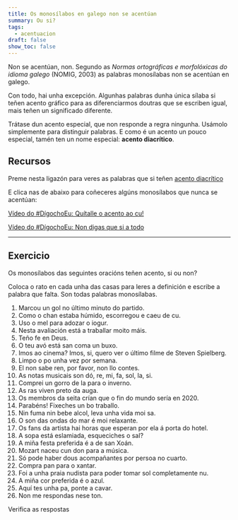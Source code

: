 ```yaml
---
title: Os monosílabos en galego non se acentúan
summary: Ou si?
tags:
  - acentuacion
draft: false
show_toc: false
---
```

Non se acentúan, non. Segundo as *Normas ortográficas e morfolóxicas do idioma galego* (NOMIG, 2003) as palabras monosílabas non se acentúan en galego.

Con todo, hai unha excepción. Algunhas palabras dunha única sílaba si teñen acento gráfico para as diferenciarmos doutras que se escriben igual, mais teñen un significado diferente.

Trátase dun acento especial, que non responde a regra ningunha. Usámolo simplemente para distinguir palabras. E como é un acento un pouco especial, tamén ten un nome especial: **acento diacrítico**.

## Recursos

Preme nesta ligazón para veres as palabras que si teñen [acento diacrítico](https://laurarubio.net/posts/1.o-acento-diacritico/)

E clica nas de abaixo para coñeceres algúns monosílabos que nunca se acentúan:[](https://www.youtube.com/watch?v=VtBV9-5gkVM)

[Vídeo do #DígochoEu: Quítalle o acento ao cu!](https://www.youtube.com/watch?v=VtBV9-5gkVM)

[Vídeo do #DígochoEu: Non digas que si a todo](https://www.youtube.com/watch?v=UzkerarcTXU)

- - -

## Exercicio

Os monosílabos das seguintes oracións teñen acento, si ou non?

Coloca o rato en cada unha das casas para leres a definición e escribe a palabra que falta. Son todas palabras monosílabas.

1. Marcou un <e-answer tip="Entrada da bóla na portaría adversaria.">gol</e-answer> no último minuto do partido.
2. Como o <e-answer tip="A superficie que pisamos.">chan</e-answer> estaba húmido, escorregou e caeu de <e-answer tip="Un sinónimo de nádegas.">cu</e-answer>.
3. Uso o <e-answer tip="Substancia doce producida polas abellas.">mel</e-answer> para adozar o iogur.
4. Nesta avaliación está a traballar moito <e-answer tip="Adverbio co que indicamos un aumento da cantidade ou intensidade.">máis</e-answer>.
5. Teño <e-answer tip="Crenza intensa na existencia de algo.">fe</e-answer> en Deus.
6. O teu avó está <e-answer tip="Con boa saúde.">san</e-answer> coma un buxo.
7. Imos ao cinema? Imos, <e-answer tip="Adverbio para afirmar.">si</e-answer>, quero ver o último filme de Steven Spielberg.
8. Limpo o <e-answer tip="Partículas que andan suspensas no ar ou que se depositan sobre os obxectos.">po</e-answer> unha vez <e-answer tip="Preposición para introducir tempo.">por</e-answer> semana.
9. El non sabe <e-answer tip="Un sinónimo de nada.">ren</e-answer>, por favor, non llo contes.
10. As notas musicais son <e-answer tip="1ª nota musical.">dó</e-answer>,
   <e-answer tip="2ª nota musical.">re</e-answer>,
   <e-answer tip="3ª nota musical.">mi</e-answer>,
   <e-answer tip="4ª nota musical.">fa</e-answer>,
   <e-answer tip="5ª nota musical.">sol</e-answer>,
   <e-answer tip="6ª nota musical.">la</e-answer>,
   <e-answer tip="7ª nota musical.">si</e-answer>.
11. Comprei un gorro de <e-answer tip="Tecido de pelo da ovelha ou do carneiro.">la</e-answer> para o inverno.
12. As <e-answer tip="Anfibios de cor verde que viven en lugares con auga.">ras</e-answer> viven preto da auga.
13. Os membros da seita crían que o <e-answer tip="Un sinónimo de final.">fin</e-answer> do mundo sería en 2020.
14. Parabéns! Fixeches un <e-answer tip="Ben e con calidade.">bo</e-answer> traballo.
15. Nin fuma nin bebe alcol, leva unha vida moi <e-answer tip="Un sinónimo de saudábel.">sa</e-answer>.
16. O <e-answer tip="Sensación percibida polo ouvido.">son</e-answer> das ondas do <e-answer tip="Masa de auga salgada.">mar</e-answer> é moi relaxante.
17. Os <e-answer tip="Un sinónimo de seguidores.">fans</e-answer> da artista hai horas que esperan por ela á porta do hotel.
18. A sopa está eslamiada, esqueciches o <e-answer tip="Substancia usada para salgar alimentos.">sal</e-answer>?
19. A miña festa preferida é a de <e-answer tip="Forma reducida de Santo que usamos antes de nomes que comezan por consoante.">san</e-answer> Xoán.
20. Mozart naceu cun <e-answer tip="Habilidade innata.">don</e-answer> para a música.
21. <e-answer tip="Un sinónimo de unicamente">Só</e-answer> pode haber dous acompañantes por persoa no cuarto.
22. Compra <e-answer tip="Alimento básico elaborado con fariña de trigo, auga e lévedo.">pan</e-answer> para o xantar.
23. Foi a unha praia nudista para poder tomar <e-answer tip="Estrela que nos dá luz e calor.">sol</e-answer> completamente <e-answer tip="Sem roupa.">nu</e-answer>.
24. A miña <e-answer tip="O arco da vella ten 7.">cor</e-answer> preferida <e-answer tip="3ª sing. do presente do indicativo do verbo ser.">é</e-answer> o azul.
25. Aquí tes unha <e-answer tip="Utensilio usado para facer buracos no chan e retirar a terra.">pa</e-answer>, ponte a cavar.
26. Non me respondas nese <e-answer tip="Volume ou calidade da voz.">ton</e-answer>.

<e-validate>Verifica as respostas</e-validate>
